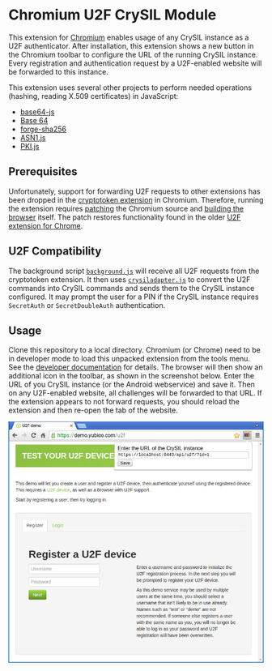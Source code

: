 # Chromium U2F CrySIL Module

This extension for [Chromium](https://www.chromium.org/) enables usage of any CrySIL instance as a U2F authenticator. After installation, this extension shows a new button in the Chromium toolbar to configure the URL of the running CrySIL instance. Every registration and authentication request by a U2F-enabled website will be forwarded to this instance.

This extension uses several other projects to perform needed operations (hashing, reading X.509 certificates) in JavaScript:

* [base64-js](https://github.com/beatgammit/base64-js/)
* [Base 64](http://www-cs-students.stanford.edu/~tjw/jsbn/base64.js)
* [forge-sha256](https://github.com/brillout/forge-sha256)
* [ASN1.js](https://github.com/GlobalSign/ASN1.js/)
* [PKI.js](https://github.com/GlobalSign/PKI.js)

## Prerequisites 

Unfortunately, support for forwarding U2F requests to other extensions has been dropped in the [cryptotoken extension](https://chromium.googlesource.com/chromium/src.git/+/master/chrome/browser/resources/cryptotoken/) in Chromium. Therefore, running the extension requires [patching](./0001-mod-chromium.patch) the Chromium source and [building the browser](https://chromium.googlesource.com/chromium/src/+/master/docs/linux_build_instructions.md) itself. The patch restores functionality found in the older [U2F extension for Chrome](https://github.com/google/u2f-ref-code/).

## U2F Compatibility

The background script [`background.js`](./background.js) will receive all U2F requests from the cryptotoken extension. It then uses [`crysiladapter.js`](./crysiladapter.js) to convert the U2F commands into CrySIL commands and sends them to the CrySIL instance configured. It may prompt the user for a PIN if the CrySIL instance requires `SecretAuth` or `SecretDoubleAuth` authentication.

## Usage

Clone this repository to a local directory. Chromium (or Chrome) need to be in developer mode to load this unpacked extension from the tools menu. See the [developer documentation](https://developer.chrome.com/extensions/getstarted#unpacked) for details. The browser will then show an additional icon in the toolbar, as shown in the screenshot below. Enter the URL of you CrySIL instance (or the Android webservice) and save it. Then on any U2F-enabled website, all challenges will be forwarded to that URL. If the extension appears to not forward requests, you should reload the extension and then re-open the tab of the website.

![Screenshot](screenshot.png)
